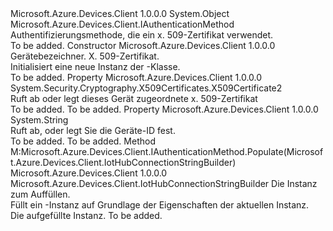 <Type Name="DeviceAuthenticationWithX509Certificate" FullName="Microsoft.Azure.Devices.Client.DeviceAuthenticationWithX509Certificate">
  <TypeSignature Language="C#" Value="public sealed class DeviceAuthenticationWithX509Certificate : Microsoft.Azure.Devices.Client.IAuthenticationMethod" />
  <TypeSignature Language="ILAsm" Value=".class public auto ansi sealed beforefieldinit DeviceAuthenticationWithX509Certificate extends System.Object implements class Microsoft.Azure.Devices.Client.IAuthenticationMethod" />
  <TypeSignature Language="DocId" Value="T:Microsoft.Azure.Devices.Client.DeviceAuthenticationWithX509Certificate" />
  <TypeSignature Language="VB.NET" Value="Public NotInheritable Class DeviceAuthenticationWithX509Certificate&#xA;Implements IAuthenticationMethod" />
  <TypeSignature Language="F#" Value="type DeviceAuthenticationWithX509Certificate = class&#xA;    interface IAuthenticationMethod" />
  <AssemblyInfo>
    <AssemblyName>Microsoft.Azure.Devices.Client</AssemblyName>
    <AssemblyVersion>1.0.0.0</AssemblyVersion>
  </AssemblyInfo>
  <Base>
    <BaseTypeName>System.Object</BaseTypeName>
  </Base>
  <Interfaces>
    <Interface>
      <InterfaceName>Microsoft.Azure.Devices.Client.IAuthenticationMethod</InterfaceName>
    </Interface>
  </Interfaces>
  <Docs>
    <summary>
            Authentifizierungsmethode, die ein x. 509-Zertifikat verwendet.
            </summary>
    <remarks>To be added.</remarks>
  </Docs>
  <Members>
    <Member MemberName=".ctor">
      <MemberSignature Language="C#" Value="public DeviceAuthenticationWithX509Certificate (string deviceId, System.Security.Cryptography.X509Certificates.X509Certificate2 certificate);" />
      <MemberSignature Language="ILAsm" Value=".method public hidebysig specialname rtspecialname instance void .ctor(string deviceId, class System.Security.Cryptography.X509Certificates.X509Certificate2 certificate) cil managed" />
      <MemberSignature Language="DocId" Value="M:Microsoft.Azure.Devices.Client.DeviceAuthenticationWithX509Certificate.#ctor(System.String,System.Security.Cryptography.X509Certificates.X509Certificate2)" />
      <MemberSignature Language="VB.NET" Value="Public Sub New (deviceId As String, certificate As X509Certificate2)" />
      <MemberSignature Language="F#" Value="new Microsoft.Azure.Devices.Client.DeviceAuthenticationWithX509Certificate : string * System.Security.Cryptography.X509Certificates.X509Certificate2 -&gt; Microsoft.Azure.Devices.Client.DeviceAuthenticationWithX509Certificate" Usage="new Microsoft.Azure.Devices.Client.DeviceAuthenticationWithX509Certificate (deviceId, certificate)" />
      <MemberType>Constructor</MemberType>
      <AssemblyInfo>
        <AssemblyName>Microsoft.Azure.Devices.Client</AssemblyName>
        <AssemblyVersion>1.0.0.0</AssemblyVersion>
      </AssemblyInfo>
      <Parameters>
        <Parameter Name="deviceId" Type="System.String" />
        <Parameter Name="certificate" Type="System.Security.Cryptography.X509Certificates.X509Certificate2" />
      </Parameters>
      <Docs>
        <param name="deviceId">Gerätebezeichner.</param>
        <param name="certificate">X. 509-Zertifikat.</param>
        <summary>
            Initialisiert eine neue Instanz der <see cref="T:Microsoft.Azure.Devices.Client.DeviceAuthenticationWithX509Certificate" />-Klasse.
            </summary>
        <remarks>To be added.</remarks>
      </Docs>
    </Member>
    <Member MemberName="Certificate">
      <MemberSignature Language="C#" Value="public System.Security.Cryptography.X509Certificates.X509Certificate2 Certificate { get; set; }" />
      <MemberSignature Language="ILAsm" Value=".property instance class System.Security.Cryptography.X509Certificates.X509Certificate2 Certificate" />
      <MemberSignature Language="DocId" Value="P:Microsoft.Azure.Devices.Client.DeviceAuthenticationWithX509Certificate.Certificate" />
      <MemberSignature Language="VB.NET" Value="Public Property Certificate As X509Certificate2" />
      <MemberSignature Language="F#" Value="member this.Certificate : System.Security.Cryptography.X509Certificates.X509Certificate2 with get, set" Usage="Microsoft.Azure.Devices.Client.DeviceAuthenticationWithX509Certificate.Certificate" />
      <MemberType>Property</MemberType>
      <AssemblyInfo>
        <AssemblyName>Microsoft.Azure.Devices.Client</AssemblyName>
        <AssemblyVersion>1.0.0.0</AssemblyVersion>
      </AssemblyInfo>
      <ReturnValue>
        <ReturnType>System.Security.Cryptography.X509Certificates.X509Certificate2</ReturnType>
      </ReturnValue>
      <Docs>
        <summary>
            Ruft ab oder legt dieses Gerät zugeordnete x. 509-Zertifikat
            </summary>
        <value>To be added.</value>
        <remarks>To be added.</remarks>
      </Docs>
    </Member>
    <Member MemberName="DeviceId">
      <MemberSignature Language="C#" Value="public string DeviceId { get; set; }" />
      <MemberSignature Language="ILAsm" Value=".property instance string DeviceId" />
      <MemberSignature Language="DocId" Value="P:Microsoft.Azure.Devices.Client.DeviceAuthenticationWithX509Certificate.DeviceId" />
      <MemberSignature Language="VB.NET" Value="Public Property DeviceId As String" />
      <MemberSignature Language="F#" Value="member this.DeviceId : string with get, set" Usage="Microsoft.Azure.Devices.Client.DeviceAuthenticationWithX509Certificate.DeviceId" />
      <MemberType>Property</MemberType>
      <AssemblyInfo>
        <AssemblyName>Microsoft.Azure.Devices.Client</AssemblyName>
        <AssemblyVersion>1.0.0.0</AssemblyVersion>
      </AssemblyInfo>
      <ReturnValue>
        <ReturnType>System.String</ReturnType>
      </ReturnValue>
      <Docs>
        <summary>
            Ruft ab, oder legt Sie die Geräte-ID fest.
            </summary>
        <value>To be added.</value>
        <remarks>To be added.</remarks>
      </Docs>
    </Member>
    <Member MemberName="Populate">
      <MemberSignature Language="C#" Value="public Microsoft.Azure.Devices.Client.IotHubConnectionStringBuilder Populate (Microsoft.Azure.Devices.Client.IotHubConnectionStringBuilder iotHubConnectionStringBuilder);" />
      <MemberSignature Language="ILAsm" Value=".method public hidebysig newslot virtual instance class Microsoft.Azure.Devices.Client.IotHubConnectionStringBuilder Populate(class Microsoft.Azure.Devices.Client.IotHubConnectionStringBuilder iotHubConnectionStringBuilder) cil managed" />
      <MemberSignature Language="DocId" Value="M:Microsoft.Azure.Devices.Client.DeviceAuthenticationWithX509Certificate.Populate(Microsoft.Azure.Devices.Client.IotHubConnectionStringBuilder)" />
      <MemberSignature Language="F#" Value="abstract member Populate : Microsoft.Azure.Devices.Client.IotHubConnectionStringBuilder -&gt; Microsoft.Azure.Devices.Client.IotHubConnectionStringBuilder&#xA;override this.Populate : Microsoft.Azure.Devices.Client.IotHubConnectionStringBuilder -&gt; Microsoft.Azure.Devices.Client.IotHubConnectionStringBuilder" Usage="deviceAuthenticationWithX509Certificate.Populate iotHubConnectionStringBuilder" />
      <MemberType>Method</MemberType>
      <Implements>
        <InterfaceMember>M:Microsoft.Azure.Devices.Client.IAuthenticationMethod.Populate(Microsoft.Azure.Devices.Client.IotHubConnectionStringBuilder)</InterfaceMember>
      </Implements>
      <AssemblyInfo>
        <AssemblyName>Microsoft.Azure.Devices.Client</AssemblyName>
        <AssemblyVersion>1.0.0.0</AssemblyVersion>
      </AssemblyInfo>
      <ReturnValue>
        <ReturnType>Microsoft.Azure.Devices.Client.IotHubConnectionStringBuilder</ReturnType>
      </ReturnValue>
      <Parameters>
        <Parameter Name="iotHubConnectionStringBuilder" Type="Microsoft.Azure.Devices.Client.IotHubConnectionStringBuilder" />
      </Parameters>
      <Docs>
        <param name="iotHubConnectionStringBuilder">Die Instanz zum Auffüllen.</param>
        <summary>
            Füllt ein <see cref="T:Microsoft.Azure.Devices.Client.IotHubConnectionStringBuilder" /> -Instanz auf Grundlage der Eigenschaften der aktuellen Instanz.
            </summary>
        <returns>Die aufgefüllte <see cref="T:Microsoft.Azure.Devices.Client.IotHubConnectionStringBuilder" /> Instanz.</returns>
        <remarks>To be added.</remarks>
      </Docs>
    </Member>
  </Members>
</Type>